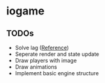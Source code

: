 # iogame

## TODOs
* Solve lag ([Reference](https://hackernoon.com/how-to-build-a-multiplayer-browser-game-part-2-2edd112aabdf))
* Seperate render and state update
* Draw players with image
* Draw animations
* Implement basic engine structure
